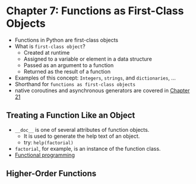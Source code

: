 # Chapter 7: Functions as First-Class Objects

- Functions in Python are first-class objects
- What is `first-class object`?
    - Created at runtime
    - Assigned to a variable or element in a data structure
    - Passed as an argument to a function
    - Returned as the result of a function
- Examples of this concept: `Integers`, `strings`, and `dictionaries`, ...
- Shorthand for `functions as first-class objects`
- native coroutines and asynchronous generators are covered in [Chapter 21](https://learning.oreilly.com/library/view/fluent-python-2nd/9781492056348/ch21.html#async_ch)

## Treating a Function Like an Object
- `__doc__` is one of several attributes of function objects.
    - It is used to generate the help text of an object.
    - try: `help(factorial)`
- `factorial`, for example, is an instance of the function class.
- [Functional programming](https://en.wikipedia.org/wiki/Functional_programming)

## Higher-Order Functions